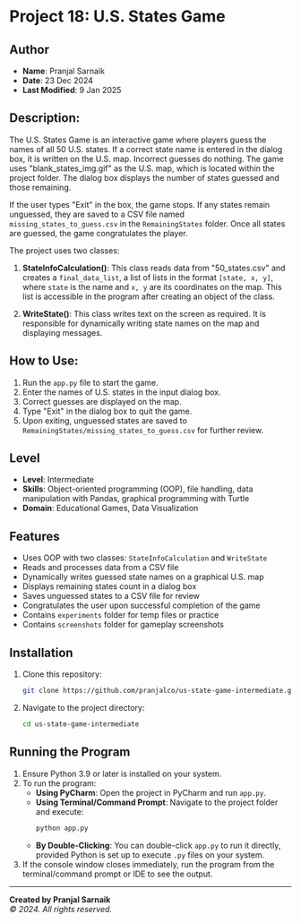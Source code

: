 # Project 18: U.S. States Game

## Author
- **Name**: Pranjal Sarnaik
- **Date**: 23 Dec 2024
- **Last Modified**: 9 Jan 2025

## Description:
The U.S. States Game is an interactive game where players guess the names of all 50 U.S. states. If a correct state name is entered in the dialog box, it is written on the U.S. map. Incorrect guesses do nothing. The game uses "blank_states_img.gif" as the U.S. map, which is located within the project folder. The dialog box displays the number of states guessed and those remaining. 

If the user types "Exit" in the box, the game stops. If any states remain unguessed, they are saved to a CSV file named `missing_states_to_guess.csv` in the `RemainingStates` folder. Once all states are guessed, the game congratulates the player.

The project uses two classes:
1. **StateInfoCalculation()**: This class reads data from "50_states.csv" and creates a `final_data_list`, a list of lists in the format `[state, x, y]`, where `state` is the name and `x, y` are its coordinates on the map. This list is accessible in the program after creating an object of the class.

2. **WriteState()**: This class writes text on the screen as required. It is responsible for dynamically writing state names on the map and displaying messages.

## How to Use:
1. Run the `app.py` file to start the game.
2. Enter the names of U.S. states in the input dialog box.
3. Correct guesses are displayed on the map.
4. Type "Exit" in the dialog box to quit the game.
5. Upon exiting, unguessed states are saved to `RemainingStates/missing_states_to_guess.csv` for further review.

## Level
- **Level**: Intermediate
- **Skills**: Object-oriented programming (OOP), file handling, data manipulation with Pandas, graphical programming with Turtle
- **Domain**: Educational Games, Data Visualization

## Features
- Uses OOP with two classes: `StateInfoCalculation` and `WriteState`
- Reads and processes data from a CSV file
- Dynamically writes guessed state names on a graphical U.S. map
- Displays remaining states count in a dialog box
- Saves unguessed states to a CSV file for review
- Congratulates the user upon successful completion of the game
- Contains `experiments` folder for temp files or practice
- Contains `screenshots` folder for gameplay screenshots

## Installation
1. Clone this repository:
   ```bash
   git clone https://github.com/pranjalco/us-state-game-intermediate.git
   ```
2. Navigate to the project directory:
   ```bash
   cd us-state-game-intermediate
   ```

## Running the Program
1. Ensure Python 3.9 or later is installed on your system.
2. To run the program:
   - **Using PyCharm**: Open the project in PyCharm and run `app.py`.
   - **Using Terminal/Command Prompt**: Navigate to the project folder and execute:
     ```bash
     python app.py
     ```
   - **By Double-Clicking**: You can double-click `app.py` to run it directly, provided Python is set up to execute `.py` files on your system.
3. If the console window closes immediately, run the program from the terminal/command prompt or IDE to see the output.

---
**Created by Pranjal Sarnaik**  
*© 2024. All rights reserved.*

